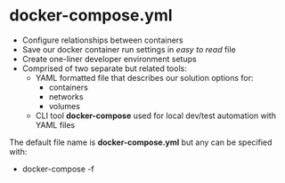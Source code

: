# docker-compose.yml

- Configure relationships between containers
- Save our docker container run settings in *easy to read* file
- Create one-liner developer environment setups
- Comprised of two separate but related tools:
  - YAML formatted file that describes our solution options for:
    - containers
    - networks
    - volumes
  - CLI tool **docker-compose** used for local dev/test automation with YAML files

The default file name is **docker-compose.yml** but any can be specified with:

- docker-compose -f